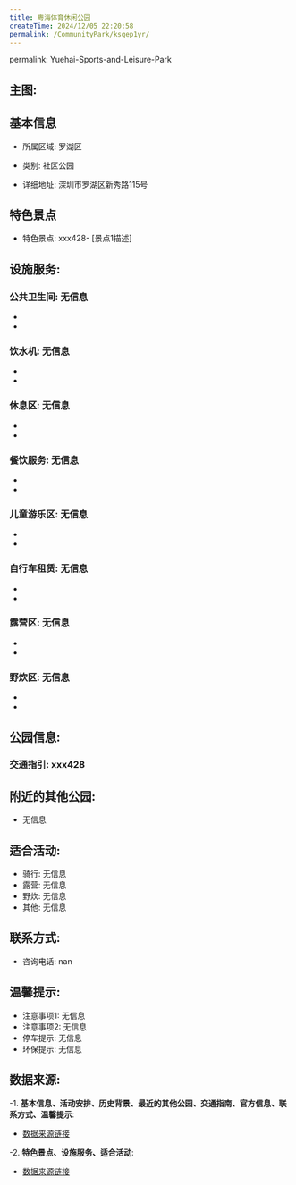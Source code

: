 ```yaml
---
title: 粤海体育休闲公园
createTime: 2024/12/05 22:20:58
permalink: /CommunityPark/ksqep1yr/
---
```

permalink: Yuehai-Sports-and-Leisure-Park
## 主图:
<ImageCard
image="https://cgj.sz.gov.cn/img/4/4017/4017670/10810528.jpg"
title= "粤海体育休闲公园"
description= "xxxxxx428"
date="2024/12/05"
href="/"
author="深圳公园"
/>
## 基本信息

- 所属区域: 罗湖区

- 类别: 社区公园

- 详细地址: 深圳市罗湖区新秀路115号

## 特色景点
- 特色景点: xxx428- [景点1描述]
## 设施服务:
### 公共卫生间: 无信息
- 
- 
### 饮水机: 无信息
- 
- 
### 休息区: 无信息
- 
- 
### 餐饮服务: 无信息
- 
- 
### 儿童游乐区: 无信息
- 
- 
### 自行车租赁: 无信息
- 
- 
### 露营区: 无信息
- 
- 
### 野炊区: 无信息

- 
- 
## 公园信息:
### 交通指引: xxx428

## 附近的其他公园:
- 无信息

## 适合活动:
- 骑行: 无信息
- 露营: 无信息
- 野炊: 无信息
- 其他: 无信息

## 联系方式:
- 咨询电话: nan
## 温馨提示:
- 注意事项1: 无信息
- 注意事项2: 无信息
- 停车提示: 无信息
- 环保提示: 无信息

## 数据来源:
-1. **基本信息、活动安排、历史背景、最近的其他公园、交通指南、官方信息、联系方式、温馨提示**:
- [数据来源链接](https://cgj.sz.gov.cn/xsmh/gysz/sqgy/content/post_10810528.html)

-2. **特色景点、设施服务、适合活动**:
- [数据来源链接](https://cgj.sz.gov.cn/xsmh/gysz/sqgy/content/post_10810528.html)

